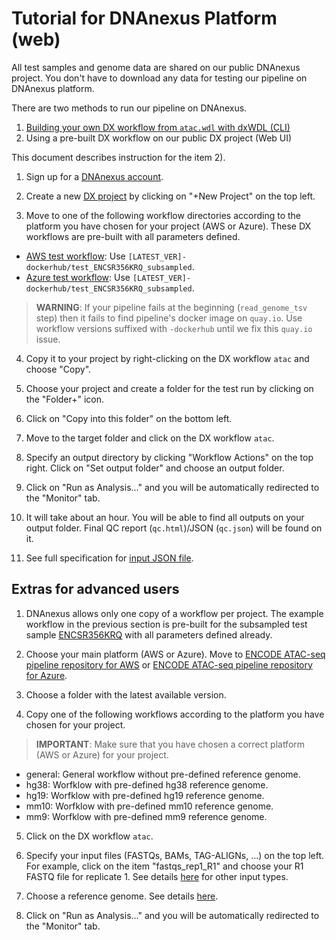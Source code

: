 # Tutorial for DNAnexus Platform (web)

All test samples and genome data are shared on our public DNAnexus project. You don't have to download any data for testing our pipeline on DNAnexus platform.

There are two methods to run our pipeline on DNAnexus.

1) [Building your own DX workflow from `atac.wdl` with dxWDL (CLI)](tutorial_dx_cli.md)
2) Using a pre-built DX workflow on our public DX project (Web UI)

This document describes instruction for the item 2).

1. Sign up for a [DNAnexus account](https://platform.DNAnexus.com/register).

2. Create a new [DX project](https://platform.DNAnexus.com/projects) by clicking on "+New Project" on the top left.

3. Move to one of the following workflow directories according to the platform you have chosen for your project (AWS or Azure). These DX workflows are pre-built with all parameters defined.

* [AWS test workflow](https://platform.DNAnexus.com/projects/BKpvFg00VBPV975PgJ6Q03v6/data/ATAC-seq/workflows): Use `[LATEST_VER]-dockerhub/test_ENCSR356KRQ_subsampled`.
* [Azure test workflow](https://platform.DNAnexus.com/projects/F6K911Q9xyfgJ36JFzv03Z5J/data/ATAC-seq/workflows): Use `[LATEST_VER]-dockerhub/test_ENCSR356KRQ_subsampled`.

> **WARNING**: If your pipeline fails at the beginning (`read_genome_tsv` step) then it fails to find pipeline's docker image on `quay.io`. Use workflow versions suffixed with `-dockerhub` until we fix this `quay.io` issue.

4. Copy it to your project by right-clicking on the DX workflow `atac` and choose "Copy". 

5. Choose your project and create a folder for the test run by clicking on the "Folder+" icon.

6. Click on "Copy into this folder" on the bottom left.

7. Move to the target folder and click on the DX workflow `atac`.

9. Specify an output directory by clicking "Workflow Actions" on the top right. Click on "Set output folder" and choose an output folder.

10. Click on "Run as Analysis..." and you will be automatically redirected to the "Monitor" tab.

11. It will take about an hour. You will be able to find all outputs on your output folder. Final QC report (`qc.html`)/JSON (`qc.json`) will be found on it.

11. See full specification for [input JSON file](input.md).


## Extras for advanced users

1. DNAnexus allows only one copy of a workflow per project. The example workflow in the previous section is pre-built for the subsampled test sample [ENCSR356KRQ](https://www.encodeproject.org/experiments/ENCSR356KRQ/) with all parameters defined already.

2. Choose your main platform (AWS or Azure). Move to [ENCODE ATAC-seq pipeline repository for AWS](https://platform.dnanexus.com/projects/F6K911Q9xyfgJ36JFzv03Z5J/data/ATAC-seq/workflows) or [ENCODE ATAC-seq pipeline repository for Azure](https://platform.DNAnexus.com/projects/F6K911Q9xyfgJ36JFzv03Z5J/data/ATAC-seq/workflows).

3. Choose a folder with the latest available version.

4. Copy one of the following workflows according to the platform you have chosen for your project.
> **IMPORTANT**: Make sure that you have chosen a correct platform (AWS or Azure) for your project.

  * general: General workflow without pre-defined reference genome.
  * hg38: Worfklow with pre-defined hg38 reference genome.
  * hg19: Worfklow with pre-defined hg19 reference genome.
  * mm10: Worfklow with pre-defined mm10 reference genome.
  * mm9: Worfklow with pre-defined mm9 reference genome.

5. Click on the DX workflow `atac`.

6. Specify your input files (FASTQs, BAMs, TAG-ALIGNs, ...) on the top left. For example, click on the item "fastqs_rep1_R1" and choose your R1 FASTQ file for replicate 1. See details [here](input.md) for other input types.

7. Choose a reference genome. See details [here](input.md).

8. Click on "Run as Analysis..." and you will be automatically redirected to the "Monitor" tab.

